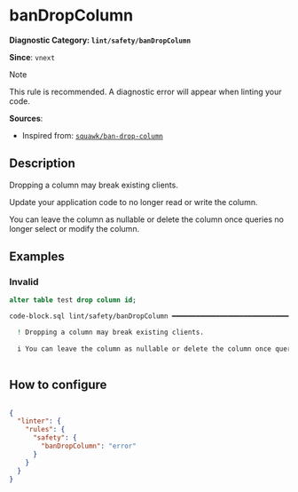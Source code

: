 # banDropColumn
**Diagnostic Category: `lint/safety/banDropColumn`**

**Since**: `vnext`

> [!NOTE]
> This rule is recommended. A diagnostic error will appear when linting your code.

**Sources**: 
- Inspired from: <a href="https://squawkhq.com/docs/ban-drop-column" target="_blank"><code>squawk/ban-drop-column</code></a>

## Description
Dropping a column may break existing clients.

Update your application code to no longer read or write the column.

You can leave the column as nullable or delete the column once queries no longer select or modify the column.

## Examples

### Invalid

```sql
alter table test drop column id;
```

```sh
code-block.sql lint/safety/banDropColumn ━━━━━━━━━━━━━━━━━━━━━━━━━━━━━━━━━━━━━━━━━━━━━━━━━━━━━━━━━━━

  ! Dropping a column may break existing clients.
  
  i You can leave the column as nullable or delete the column once queries no longer select or modify the column.
  

```

## How to configure
```json

{
  "linter": {
    "rules": {
      "safety": {
        "banDropColumn": "error"
      }
    }
  }
}

```
